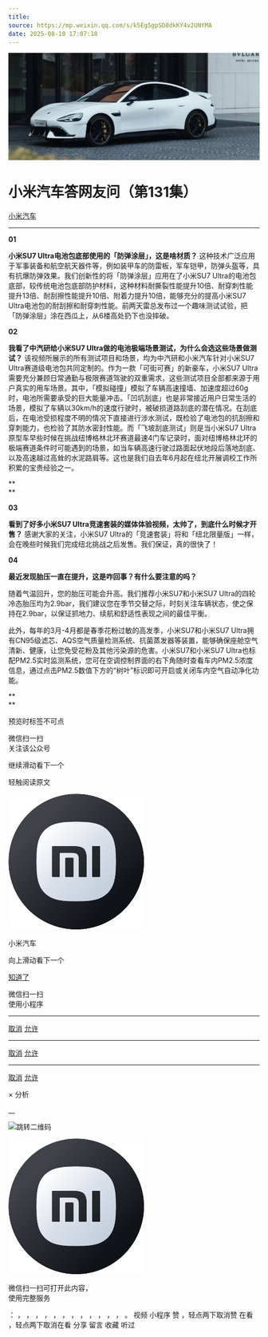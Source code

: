```yaml
---
title: 
source: https://mp.weixin.qq.com/s/k5Eg5gpSD8dkKY4v2UNYMA
date: 2025-08-10 17:07:18
---
```


![cover_image](images/img_d28953ac.jpg)


#  小米汽车答网友问（第131集）


[ 小米汽车 ](<javascript:void\(0\);>)

______

  

****01 ‍****

**小米SU7 Ultra电池包底部使用的「防弹涂层」，这是啥材质？** 这种技术广泛应用于军事装备和航空航天器件等，例如装甲车的防雷板，军车铠甲，防弹头盔等，具有抗爆防弹效果。我们创新性的将「防弹涂层」应用在了小米SU7 Ultra的电池包底部，较传统电池包底部防护材料，这种材料耐撕裂性能提升10倍、耐穿刺性能提升13倍、耐刮擦性能提升10倍、附着力提升10倍，能够充分的提高小米SU7 Ultra电池包的耐刮擦和耐穿刺性能。前两天雷总发布过一个趣味测试试验，把「防弹涂层」涂在西瓜上，从6楼高处扔下也没摔破。

  

**02**

**我看了中汽研给小米SU7 Ultra做的电池极端场景测试，为什么会选这些场景做测试？** 该视频所展示的所有测试项目和场景，均为中汽研和小米汽车针对小米SU7 Ultra赛道级电池包共同定制的。作为一款「可街可赛」的新豪车，小米SU7 Ultra需要充分兼顾日常通勤与极限赛道驾驶的双重需求，这些测试项目全部都来源于用户真实的用车场景。其中，「模拟碰撞」模拟了车辆高速撞墙、加速度超过60g时，电池所需要承受的巨大能量冲击。「凹坑刮底」也是非常接近用户日常生活的场景，模拟了车辆以30km/h的速度行驶时，被破损道路刮底的潜在情况。在刮底后，在电池受损程度不明的情况下直接进行涉水测试，既检验了电池包的抗刮擦和穿刺能力，也检验了其防水密封性能。而「飞坡刮底测试」则是当小米SU7 Ultra原型车早些时候在挑战纽博格林北环赛道最速4门车记录时，面对纽博格林北环的极端赛道条件时可能遇到的场景，如当车辆高速行驶过路面起伏地段后落地刮底、以及高速越过高耸的水泥路肩等。这也是我们自去年6月起在纽北开展调校工作所积累的宝贵经验之一。

**  
**

**03**

**看到了好多小米SU7 Ultra竞速套装的媒体体验视频，太帅了，到底什么时候才开售？** 感谢大家的关注，小米SU7 Ultra的「竞速套装」将和「纽北限量版」一样，会在晚些时候我们完成纽北挑战之后发售。我们保证，真的很快了！  

****04****

**最近发现胎压一直在提升，这是咋回事？有什么要注意的吗？**

随着气温回升，您的胎压可能会升高。我们推荐小米SU7和小米SU7 Ultra的四轮冷态胎压均为2.9bar，我们建议您在季节交替之际，时刻关注车辆状态，使之保持在2.9bar，以保证抓地力、续航和舒适性表现之间的最佳平衡。

此外，每年的3月-4月都是春季花粉过敏的高发季，小米SU7和小米SU7 Ultra拥有CN95级滤芯、AQS空气质量检测系统、抗菌蒸发器等装置，能够确保座舱空气清新、健康，让您免受花粉及其他污染源的危害。小米SU7和小米SU7 Ultra也标配PM2.5实时监测系统，您可在空调控制界面的右下角随时查看车内PM2.5浓度信息，通过点击PM2.5数值下方的“树叶”标识即可开启或关闭车内空气自动净化功能。

**  
**

  

  

  

[](<>)[](<>)

预览时标签不可点

微信扫一扫  
关注该公众号

继续滑动看下一个

轻触阅读原文

![img_97d833da.jpg](images/img_97d833da.jpg)

小米汽车 

向上滑动看下一个

[知道了](<javascript:;>)

微信扫一扫  
使用小程序

****

[取消](<javascript:void\(0\);>) [允许](<javascript:void\(0\);>)

****

[取消](<javascript:void\(0\);>) [允许](<javascript:void\(0\);>)

****

[取消](<javascript:void\(0\);>) [允许](<javascript:void\(0\);>)

× 分析

__

![跳转二维码]()

![作者头像](images/img_97d833da.jpg)

微信扫一扫可打开此内容，  
使用完整服务

： ， ， ， ， ， ， ， ， ， ， ， ， 。 视频 小程序 赞 ，轻点两下取消赞 在看 ，轻点两下取消在看 分享 留言 收藏 听过
